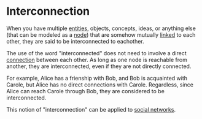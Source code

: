 # Interconnection

When you have multiple [entities](/docs/glossary/entity), objects, concepts, ideas, or anything else (that can be modeled as a [node](/docs/glossary/node)) that are somehow mutually [linked](/docs/glossary/link) to each other, they are said to be interconnected to eachother.

The use of the word "interconnected" does not need to involve a direct [connection](/docs/glsosary/connection) between each other. As long as one node is reachable from another, they are interconnected, even if they are not directly connected.

For example, Alice has a frienship with Bob, and Bob is acquainted with Carole, but Alice has no direct connections with Carole. Regardless, since Alice can reach Carole through Bob, they are considered to be interconnected.

This notion of "interconnection" can be applied to [social networks](/docs/glossary/social-network).